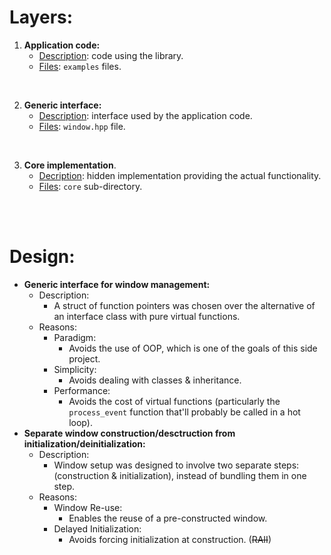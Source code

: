 # Layers:
1. **Application code:**
	- <u>Description</u>: code using the library.
	- <u>Files</u>: `examples` files.

<br/>

2. **Generic interface:**
	- <u>Description</u>: interface used by the application code.
	- <u>Files</u>: `window.hpp` file.

<br/>

3. **Core implementation**.
	- <u>Decription</u>: hidden implementation providing the actual functionality.
	- <u>Files</u>: `core` sub-directory.

<br/><br/>

# Design:
- **Generic interface for window management:**
	- Description:
		- A struct of function pointers was chosen over the alternative of an interface class with pure virtual functions.
	- Reasons:
		- Paradigm:
			- Avoids the use of OOP, which is one of the goals of this side project.
		- Simplicity:
			- Avoids dealing with classes & inheritance.
		- Performance:
			- Avoids the cost of virtual functions (particularly the `process_event` function that'll probably be called in a hot loop).
- **Separate window construction/desctruction from initialization/deinitialization:**
	- Description:
		- Window setup was designed to involve two separate steps: (construction & initialization), instead of bundling them in one step.
	- Reasons:
		- Window Re-use:
			- Enables the reuse of a pre-constructed window.
		- Delayed Initialization:
			- Avoids forcing initialization at construction. (~~RAII~~)
